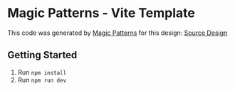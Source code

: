 # Magic Patterns - Vite Template

This code was generated by [Magic Patterns](https://magicpatterns.com) for this design: [Source Design](https://www.magicpatterns.com/c/rk1bakehujbyzrgep4axho)

## Getting Started

1. Run `npm install`
2. Run `npm run dev`

